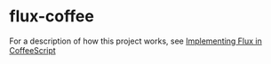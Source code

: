 # flux-coffee

For a description of how this project works, see 
[Implementing Flux in CoffeeScript](implementing-flux-in-coffeescript.md)